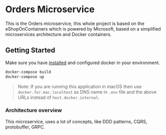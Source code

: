 # Orders Microservice

This is the Orders microservice, this whole project is based on the eShopOnContainers which is powered by Microsoft, based on a simplified microservices architecture and Docker containers.

## Getting Started

Make sure you have [installed](https://docs.docker.com/docker-for-windows/install/) and configured docker in your environment.

```powershell
docker-compose build
docker-compose up
```

>Note: If you are running this application in macOS then use `docker.for.mac.localhost` as DNS name in `.env` file and the above URLs instead of `host.docker.internal`.

### Architecture overview

This microservice, uses a lot of concepts, like DDD patterns, CQRS, protobuffer, GRPC.
